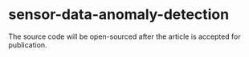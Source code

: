 # sensor-data-anomaly-detection
The source code will be open-sourced after the article is accepted for publication.
